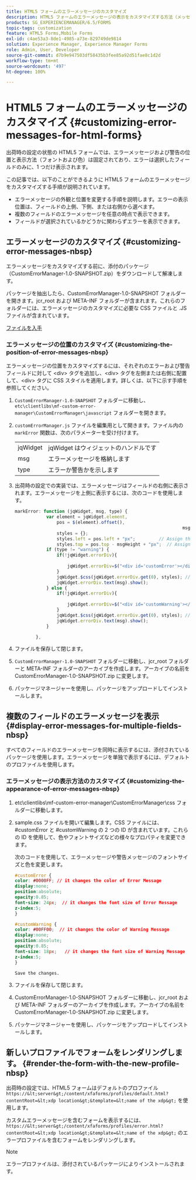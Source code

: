 ```yaml
---
title: HTML5 フォームのエラーメッセージのカスタマイズ
description: HTML5 フォームのエラーメッセージの表示をカスタマイズする方法（メッセージの位置や表示方法の変更を含む）について説明します。
products: SG_EXPERIENCEMANAGER/6.5/FORMS
topic-tags: customization
feature: HTML5 Forms,Mobile Forms
exl-id: c4ae53a3-8de1-4985-a73e-829749de9814
solution: Experience Manager, Experience Manager Forms
role: Admin, User, Developer
source-git-commit: d7b9e947503df58435b3fee85a92d51fae8c1d2d
workflow-type: tm+mt
source-wordcount: '497'
ht-degree: 100%

---
```


# HTML5 フォームのエラーメッセージのカスタマイズ {#customizing-error-messages-for-html-forms}

出荷時の設定の状態の HTML5 フォームでは、エラーメッセージおよび警告の位置と表示方法（フォントおよび色）は固定されており、エラーは選択したフィールドのみに、1 つだけ表示されます。

この記事では、以下のことができるように HTML5 フォームのエラーメッセージをカスタマイズする手順が説明されています。

* エラーメッセージの外観と位置を変更する手順を説明します。エラーの表示位置は、フィールドの上側、下側、または右側から選べます。
* 複数のフィールドのエラーメッセージを任意の時点で表示できます。
* フィールドが選択されているかどうかに関わらずエラーを表示できます。

## エラーメッセージのカスタマイズ {#customizing-error-messages-nbsp}

エラーメッセージをカスタマイズする前に、添付のパッケージ（CustomErrorManager-1.0-SNAPSHOT.zip）をダウンロードして解凍します。

パッケージを抽出したら、CustomErrorManager-1.0-SNAPSHOT フォルダーを開きます。jcr_root および META-INF フォルダーが含まれます。これらのフォルダーには、エラーメッセージのカスタマイズに必要な CSS ファイルと .JS ファイルが含まれています。

[ファイルを入手](assets/customerrormanager-1.0-snapshot.zip)

### エラーメッセージの位置のカスタマイズ {#customizing-the-position-of-error-messages-nbsp}

エラーメッセージの位置をカスタマイズするには、それぞれのエラーおよび警告フィールドに対して &lt;div> タグを追加し、&lt;div> タグを左側または右側に配置して、&lt;div> タグに CSS スタイルを適用します。詳しくは、以下に示す手順を参照してください。

1. `CustomErrorManager-1.0-SNAPSHOT` フォルダーに移動し、`etc\clientlibs\mf-custom-error-manager\CustomErrorManager\javascript` フォルダーを開きます。
1. `customErrorManager.js` ファイルを編集用として開きます。ファイル内の `markError` 関数は、次のパラメーターを受け付けます。

   |   |  |
   |---|---|
   | jqWidget | jqWidget はウィジェットのハンドルです |
   | msg | エラーメッセージを格納します |
   | type | エラーか警告かを示します |

1. 出荷時の設定での実装では、エラーメッセージはフィールドの右側に表示されます。エラーメッセージを上側に表示するには、次のコードを使用します。

   ```javascript
   markError: function (jqWidget, msg, type) {
               var element = jqWidget.element,                                //Gives the div containing widget
                   pos = $(element).offset(),                          //Calculates the position of the div in the view port
                                                                   msgHeight = xfalib.view.util.TextMetrics.measureExtent(msg).height + 5;  //Calculating the height of the Error Message
                   styles = {};
                   styles.left = pos.left + "px";         // Assign the desired left position using pos.left. Here it is calculated for exact left of the field
                   styles.top = pos.top - msgHeight + "px";  // Assign the desired top position using pos.top. Here it is calculated for top of the field
               if (type != "warning") {
                   if(!jqWidget.errorDiv){
                                                                                   //Adding the warning div if it is not present already
                       jqWidget.errorDiv=$("<div id='customError'></div>").appendTo('body');
                   }
                   jqWidget.$css(jqWidget.errorDiv.get(0), styles); // Applying the styles to the warning div
                   jqWidget.errorDiv.text(msg).show();                     //Showing the warning message
               } else {
                   if(!jqWidget.errorDiv){
                                                                                   //Adding the error div if it is not present already
                       jqWidget.errorDiv=$("<div id='customWarning'></div>").appendTo('body');
                   }
                   jqWidget.$css(jqWidget.errorDiv.get(0), styles); // Applying the styles to the error div
                   jqWidget.errorDiv.text(msg).show();                     //Showing the warning message
               }
   
           },
   ```

1. ファイルを保存して閉じます。
1. `CustomErrorManager-1.0-SNAPSHOT` フォルダーに移動し、jcr_root フォルダーと META-INF フォルダーのアーカイブを作成します。アーカイブの名前を CustomErrorManager-1.0-SNAPSHOT.zip に変更します。
1. パッケージマネージャーを使用し、パッケージをアップロードしてインストールします。

## 複数のフィールドのエラーメッセージを表示 {#display-error-messages-for-multiple-fields-nbsp}

すべてのフィールドのエラーメッセージを同時に表示するには、添付されているパッケージを使用します。エラーメッセージを単独で表示するには、デフォルトのプロファイルを使用します。

### エラーメッセージの表示方法のカスタマイズ  {#customizing-the-appearance-of-error-messages-nbsp}

1. etc\clientlibs\mf-custom-error-manager\CustomErrorManager\css フォルダーに移動します。

1. sample.css ファイルを開いて編集します。CSS ファイルには、#customError と #customWarning の 2 つの ID が含まれています。これらの ID を使用して、色やフォントサイズなどの様々なプロパティを変更できます。

   次のコードを使用して、エラーメッセージや警告メッセージのフォントサイズと色を変更します。

   ```css
   #customError {
   color: #0000FF; // it changes the color of Error Message
   display:none;
   position:absolute;
   opacity:0.85;
   font-size: 24px;  // it changes the font size of Error Message
   z-index:5;
   }
   
   #customWarning {
   color: #00FF00;  // it changes the color of Warning Message
   display:none;
   position:absolute;
   opacity:0.85;
   font-size: 18px;   // it changes the font size of Warning Message
   z-index:5;
   }
   
   Save the changes.
   ```

1. ファイルを保存して閉じます。
1. CustomErrorManager-1.0-SNAPSHOT フォルダーに移動し、jcr_root および META-INF フォルダーのアーカイブを作成します。アーカイブの名前を CustomErrorManager-1.0-SNAPSHOT.zip に変更します。
1. パッケージマネージャーを使用し、パッケージをアップロードしてインストールします。

## 新しいプロファイルでフォームをレンダリングします。  {#render-the-form-with-the-new-profile-nbsp}

出荷時の設定では、HTML5 フォームはデフォルトのプロファイル `https://&lt;server&gt;/content/xfaforms/profiles/default.html?contentRoot=&lt;xdp location&gt;&template=&lt;name of the xdp&gt;` を使用します。

カスタムエラーメッセージを含むフォームを表示するには、`https://&lt;server&gt;/content/xfaforms/profiles/error.html?contentRoot=&lt;xdp location&gt;&template=&lt;name of the xdp&gt;` のエラープロファイルを含むフォームをレンダリングします。

>[!NOTE]
>
>エラープロファイルは、添付されているパッケージによりインストールされます。

